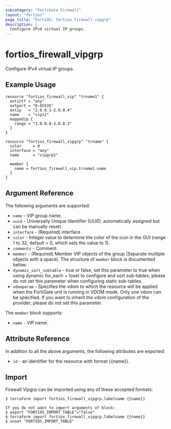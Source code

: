 ```yaml
---
subcategory: "FortiGate Firewall"
layout: "fortios"
page_title: "FortiOS: fortios_firewall_vipgrp"
description: |-
  Configure IPv4 virtual IP groups.
---
```


# fortios_firewall_vipgrp
Configure IPv4 virtual IP groups.

## Example Usage

```hcl
resource "fortios_firewall_vip" "trname1" {
  extintf = "any"
  extport = "0-65535"
  extip   = "2.0.0.1-2.0.0.4"
  name    = "vips2"
  mappedip {
    range = "3.0.0.0-3.0.0.3"
  }
}

resource "fortios_firewall_vipgrp" "trname" {
  color     = 0
  interface = "any"
  name      = "vipgrp1"

  member {
    name = fortios_firewall_vip.trname1.name
  }
}
```

## Argument Reference

The following arguments are supported:

* `name` - VIP group name.
* `uuid` - Universally Unique Identifier (UUID; automatically assigned but can be manually reset).
* `interface` - (Required) interface
* `color` - Integer value to determine the color of the icon in the GUI (range 1 to 32, default = 0, which sets the value to 1).
* `comments` - Comment.
* `member` - (Required) Member VIP objects of the group (Separate multiple objects with a space). The structure of `member` block is documented below.
* `dynamic_sort_subtable` - true or false, set this parameter to true when using dynamic for_each + toset to configure and sort sub-tables, please do not set this parameter when configuring static sub-tables.
* `vdomparam` - Specifies the vdom to which the resource will be applied when the FortiGate unit is running in VDOM mode. Only one vdom can be specified. If you want to inherit the vdom configuration of the provider, please do not set this parameter.

The `member` block supports:

* `name` - VIP name.


## Attribute Reference

In addition to all the above arguments, the following attributes are exported:
* `id` - an identifier for the resource with format {{name}}.

## Import

Firewall Vipgrp can be imported using any of these accepted formats:
```
$ terraform import fortios_firewall_vipgrp.labelname {{name}}

If you do not want to import arguments of block:
$ export "FORTIOS_IMPORT_TABLE"="false"
$ terraform import fortios_firewall_vipgrp.labelname {{name}}
$ unset "FORTIOS_IMPORT_TABLE"
```
